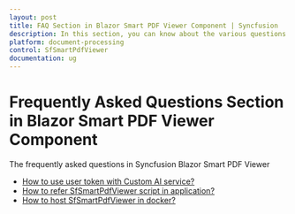 ```yaml
---
layout: post
title: FAQ Section in Blazor Smart PDF Viewer Component | Syncfusion
description: In this section, you can know about the various questions asked about manipulation of in Blazor Smart PDF Viewer Component.
platform: document-processing
control: SfSmartPdfViewer
documentation: ug
---
```


# Frequently Asked Questions Section in Blazor Smart PDF Viewer Component

The frequently asked questions in Syncfusion Blazor Smart PDF Viewer

* [How to use user token with Custom AI service?](./faqs/how-to-use-user-token-with-custom-ai-service)
* [How to refer SfSmartPdfViewer script in application?](./faqs/how-to-refer-sfsmartpdfviewer-script-in-application)
* [How to host SfSmartPdfViewer in docker?](./faqs/how-to-host-sfsmartpdfviewer-in-docker)